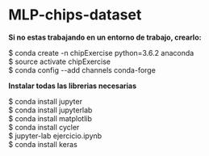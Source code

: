 # MLP-chips-dataset

**Si no estas trabajando en un entorno de trabajo, crearlo:**  

\$ conda create -n chipExercise python=3.6.2 anaconda  
\$ source activate chipExercise  
\$ conda config --add channels conda-forge

**Instalar todas las librerias necesarias**  

\$ conda install jupyter  
\$ conda install jupyterlab  
\$ conda install matplotlib  
\$ conda install cycler  
\$ jupyter-lab ejercicio.ipynb   
\$ conda install keras
